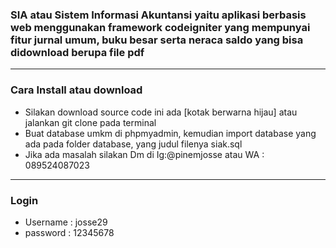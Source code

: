 <h3>SIA atau Sistem Informasi Akuntansi yaitu aplikasi berbasis web menggunakan framework codeigniter yang mempunyai fitur jurnal umum, buku besar serta neraca saldo yang bisa didownload berupa file pdf </h3>
<hr>
<h3>Cara Install atau download</h3>
<ul>
<li>Silakan download source code ini ada [kotak berwarna hijau] atau jalankan git clone pada terminal </li>
<li>Buat database umkm di phpmyadmin, kemudian import database yang ada pada folder database, yang judul filenya siak.sql</li>
<li>Jika ada masalah silakan Dm di Ig:@pinemjosse  atau WA : 089524087023</li>
</ul>
<hr>
<h3>Login</h3>
<ul>
<li>Username : josse29</li>
<li>password : 12345678</li>
</u>
